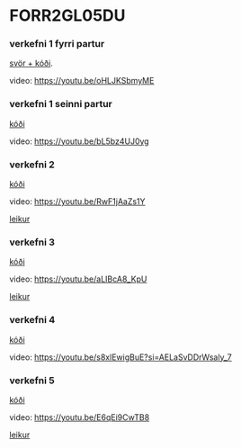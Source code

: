 # FORR2GL05DU

### verkefni 1 fyrri partur
[svör + kóði](https://github.com/ellaleaf/FORR2GL05DU/tree/728e0abd3a3d03f786ffc0c8332e71cc65ae45ab/verkefni%201%20fyrri%20partur).

video: https://youtu.be/oHLJKSbmyME

### verkefni 1 seinni partur

[kóði](https://github.com/ellaleaf/FORR2GL05DU/tree/b18a910f6ea10d3b443690f77868cfebb1c3404b/verkefni%201%20seinni%20partur)

video: https://youtu.be/bL5bz4UJ0yg


### verkefni 2

[kóði](https://github.com/ellaleaf/FORR2GL05DU/tree/dd44d024cf9d83180b60827701b9dbcb7305444a/verkefni%202)

video: https://youtu.be/RwF1jAaZs1Y

[leikur](https://play.unity.com/en/games/a2ae5cfa-b8e4-4e3c-84f9-e1443bbf16d1/runner-forr2gl05du-verkefni-2)


### verkefni 3

[kóði](https://github.com/ellaleaf/FORR2GL05DU/tree/2ed207f8a84f549bef6454e2bc5210b3220e9c91/verkefni%203/skriftur)

video: https://youtu.be/aLIBcA8_KpU

[leikur](https://play.unity.com/en/games/311536cd-7298-4295-9d50-28d4bed1b779/shooter)


### verkefni 4

[kóði](https://github.com/ellaleaf/FORR2GL05DU/tree/ccca62a4b7d69623c55a0d5a1ee61574feab7c23/verkefni%204)

video: https://youtu.be/s8xlEwigBuE?si=AELaSvDDrWsaly_7


### verkefni 5

[kóði]()

video: https://youtu.be/E6qEi9CwTB8

[leikur](https://play.unity.com/en/games/788d8763-f52f-4b55-ab51-94c4bcf220b0/platformer-eftir-gabrielu)
